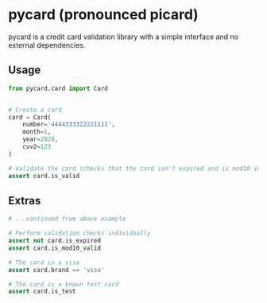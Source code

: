 pycard (pronounced picard)
==========================

pycard is a credit card validation library with a simple interface and no
external dependencies.

Usage
-----

```python
from pycard.card import Card


# Create a card
card = Card(
    number='4444333322221111',
    month=1,
    year=2020,
    cvv2=123
)

# Validate the card (checks that the card isn't expired and is mod10 valid)
assert card.is_valid
```

Extras
------

```python
# ...continued from above example

# Perform validation checks individually
assert not card.is_expired
assert card.is_mod10_valid

# The card is a visa
assert card.brand == 'visa'

# The card is a known test card
assert card.is_test
```

